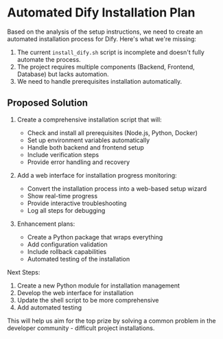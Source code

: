 # Automated Dify Installation Plan

Based on the analysis of the setup instructions, we need to create an automated installation process for Dify. Here's what we're missing:

1. The current `install_dify.sh` script is incomplete and doesn't fully automate the process.
2. The project requires multiple components (Backend, Frontend, Database) but lacks automation.
3. We need to handle prerequisites installation automatically.

## Proposed Solution

1. Create a comprehensive installation script that will:
   - Check and install all prerequisites (Node.js, Python, Docker)
   - Set up environment variables automatically
   - Handle both backend and frontend setup
   - Include verification steps
   - Provide error handling and recovery

2. Add a web interface for installation progress monitoring:
   - Convert the installation process into a web-based setup wizard
   - Show real-time progress
   - Provide interactive troubleshooting
   - Log all steps for debugging

3. Enhancement plans:
   - Create a Python package that wraps everything
   - Add configuration validation
   - Include rollback capabilities
   - Automated testing of the installation

Next Steps:
1. Create a new Python module for installation management
2. Develop the web interface for installation
3. Update the shell script to be more comprehensive
4. Add automated testing

This will help us aim for the top prize by solving a common problem in the developer community - difficult project installations.